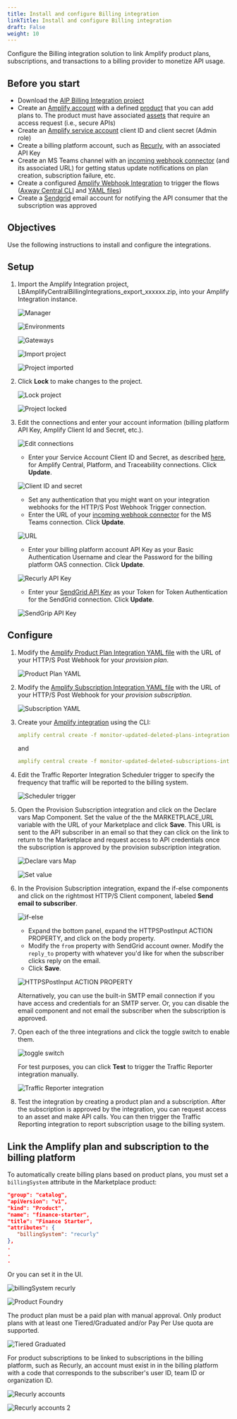 ```yaml
---
title: Install and configure Billing integration
linkTitle: Install and configure Billing integration
draft: False
weight: 10
---
```

Configure the Billing integration solution to link Amplify product plans, subscriptions, and transactions to a billing provider to monetize API usage.  

## Before you start

* Download the [AIP Billing Integration project](https://lbfiletest.s3.amazonaws.com/billingintegration/LBAmplifyCentralBillingIntegrations_V10_NO_Creds.zip)
* Create an [Amplify account](https://docs.axway.com/bundle/platform-management/page/docs/getting_started_with_amplify_platform_management/sign_up/index.html) with a defined [product](/docs/manage_product_foundry) that you can add plans to. The product must have associated [assets](/docs/manage_unified_catalog/discover-and-consume-catalog-assets) that require an access request (i.e., secure APIs)
* Create an [Amplify service account](https://docs.axway.com/bundle/platform-management/page/docs/management_guide/organizations/managing_organizations/managing_service_accounts/index.html) client ID and client secret (Admin role)
* Create a billing platform account, such as [Recurly](https://recurly.com/), with an associated API Key
* Create an MS Teams channel with an [incoming webhook connector](https://learn.microsoft.com/en-us/microsoftteams/platform/webhooks-and-connectors/how-to/add-incoming-webhook) (and its associated URL) for getting status update notifications on plan creation, subscription failure, etc.
* Create a configured [Amplify Webhook Integration](/docs/integrate_with_central/webhook) to trigger the flows ([Axway Central CLI](/docs/integrate_with_central/cli_central) and [YAML files](https://gist.github.com/lbrenman/ba8733b78141e0ebf6de88404af12625))
* Create a [Sendgrid](https://sendgrid.com/) email account for notifying the API consumer that the subscription was approved

## Objectives

Use the following instructions to install and configure the integrations.

## Setup

1. Import the Amplify Integration project, LBAmplifyCentralBillingIntegrations_export_xxxxxx.zip, into your Amplify Integration instance.

    ![Manager](/Images/marketplace/billing_integration/config1.png)

    ![Environments](/Images/marketplace/billing_integration/config2.png)

    ![Gateways](/Images/marketplace/billing_integration/config3.png)

    ![Import project](/Images/marketplace/billing_integration/config4.png)

    ![Project imported](/Images/marketplace/billing_integration/config5.png)

2. Click **Lock** to make changes to the project.

    ![Lock project](/Images/marketplace/billing_integration/config6.png)

    ![Project locked](/Images/marketplace/billing_integration/config7.png)

3. Edit the connections and enter your account information (billing platform API Key, Amplify Client Id and Secret, etc.).

    ![Edit connections](/Images/marketplace/billing_integration/config8.png)

    * Enter your Service Account Client ID and Secret, as described [here](https://blog.axway.com/product-insights/amplify-platform/application-integration/axway-amplify-platform-api-calls), for Amplify Central, Platform, and Traceability connections. Click **Update**.

    ![Client ID and secret](/Images/marketplace/billing_integration/config9.png)

    * Set any authentication that you might want on your integration webhooks for the HTTP/S Post Webhook Trigger connection.
    * Enter the URL of your [incoming webhook connector](https://learn.microsoft.com/en-us/microsoftteams/platform/webhooks-and-connectors/how-to/add-incoming-webhook) for the MS Teams connection. Click **Update**.

    ![URL](/Images/marketplace/billing_integration/config10.png)

    * Enter your billing platform account API Key as your Basic Authentication Username and clear the Password for the billing platform OAS connection. Click **Update**. <br />

    ![Recurly API Key](/Images/marketplace/billing_integration/config11.png)

    * Enter your [SendGrid API Key](https://docs.sendgrid.com/ui/account-and-settings/api-keys) as your Token for Token Authentication for the SendGrid connection. Click **Update**.

    ![SendGrip API Key](/Images/marketplace/billing_integration/config12.png)

## Configure

1. Modify the [Amplify Product Plan Integration YAML file](https://gist.github.com/lbrenman/ba8733b78141e0ebf6de88404af12625#file-monitor-updated-deleted-plans-integration-yaml) with the URL of your HTTP/S Post Webhook for your *provision plan*.

    ![Product Plan YAML](/Images/marketplace/billing_integration/config13.png)

2. Modify the [Amplify Subscription Integration YAML file](https://gist.github.com/lbrenman/ba8733b78141e0ebf6de88404af12625#file-monitor-updated-deleted-subscriptions-integration-yaml) with the URL of your HTTP/S Post Webhook for your *provision subscription*.

    ![Subscription YAML](/Images/marketplace/billing_integration/config14.png)

3. Create your [Amplify integration](https://blog.axway.com/product-insights/amplify-platform/central/create-an-amplify-central-integration-webhook-using-the-axway-cli) using the CLI:

    ```yaml
    amplify central create -f monitor-updated-deleted-plans-integration.yaml
    ```

    and

    ```yaml
    amplify central create -f monitor-updated-deleted-subscriptions-integration.yaml
    ```

4. Edit the Traffic Reporter Integration Scheduler trigger to specify the frequency that traffic will be reported to the billing system.

    ![Scheduler trigger](/Images/marketplace/billing_integration/config15.png)

5. Open the Provision Subscription integration and click on the Declare vars Map Component. Set the value of the the MARKETPLACE_URL variable with the URL of your Marketplace and click **Save**. This URL is sent to the API subscriber in an email so that they can click on the link to return to the Marketplace and request access to API credentials once the subscription is approved by the provision subscription integration.

    ![Declare vars Map](/Images/marketplace/billing_integration/config16.png)

    ![Set value](/Images/marketplace/billing_integration/config17.png)

6. In the Provision Subscription integration, expand the if-else components and click on the rightmost HTTP/S Client component, labeled **Send email to subscriber**.

     ![if-else](/Images/marketplace/billing_integration/config18.png)

    * Expand the bottom panel, expand the HTTPSPostInput ACTION PROPERTY, and click on the body property. <br />
    * Modify the `from` property with SendGrid account owner. Modify the `reply_to` property with whatever you'd like for when the subscriber clicks reply on the email. <br />
    * Click **Save**.

     ![HTTPSPostInput ACTION PROPERTY](/Images/marketplace/billing_integration/config19.png)

    Alternatively, you can use the built-in SMTP email connection if you have access and credentials for an SMTP server. Or, you can disable the email component and not email the subscriber when the subscription is approved.

7. Open each of the three integrations and click the toggle switch to enable them.

    ![toggle switch](/Images/marketplace/billing_integration/config20.png)

    For test purposes, you can click **Test** to trigger the Traffic Reporter integration manually.

    ![Traffic Reporter integration](/Images/marketplace/billing_integration/config21.png)

8. Test the integration by creating a product plan and a subscription. After the subscription is approved by the integration, you can request access to an asset and make API calls. You can then trigger the Traffic Reporting integration to report subscription usage to the billing system.

## Link the Amplify plan and subscription to the billing platform

 To automatically create billing plans based on product plans, you must set a `billingSystem` attribute in the Marketplace product:

 ```json
 "group": "catalog",
"apiVersion": "v1",
"kind": "Product",
"name": "finance-starter",
"title": "Finance Starter",
"attributes": {
    "billingSystem": "recurly"
},
.
.
.
```

Or you can set it in the UI.

![billingSystem recurly](/Images/marketplace/billing_integration/config22.png)

![Product Foundry](/Images/marketplace/billing_integration/config23.png)

The product plan must be a paid plan with manual approval. Only product plans with at least one Tiered/Graduated and/or Pay Per Use quota are supported.

![Tiered Graduated](/Images/marketplace/billing_integration/config24.png)

For product subscriptions to be linked to subscriptions in the billing platform, such as Recurly, an account must exist in in the billing platform with a code that corresponds to the subscriber's user ID, team ID or organization ID.

![Recurly accounts](/Images/marketplace/billing_integration/config25.png)

![Recurly accounts 2](/Images/marketplace/billing_integration/config26.png)
